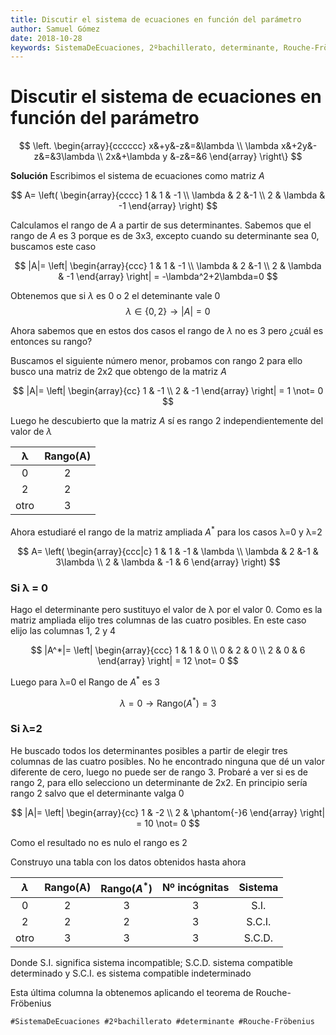 ```yaml
---
title: Discutir el sistema de ecuaciones en función del parámetro
author: Samuel Gómez
date: 2018-10-28
keywords: SistemaDeEcuaciones, 2ºbachillerato, determinante, Rouche-Fröbenius
---
```


# Discutir el sistema de ecuaciones en función del parámetro
$$
\left.
\begin{array}{cccccc}
	x&+y&-z&=&\lambda \\
	\lambda x&+2y&-z&=&3\lambda \\
	2x&+\lambda y &-z&=&6
\end{array}
\right\}
$$

**Solución** Escribimos el sistema de ecuaciones como matriz $A$

$$
A= \left(
\begin{array}{cccc}
	1 		& 1 & -1 \\
	\lambda & 2 &-1  \\
	2 		&	\lambda & -1
\end{array}
\right)
$$

Calculamos el rango de $A$ a partir de sus determinantes. Sabemos que el
rango de $A$ es 3 porque es de 3x3, excepto cuando su determinante sea 0,
buscamos este caso

$$
|A|= \left|
\begin{array}{ccc}
	1 		& 1 & -1 \\
	\lambda & 2 &-1  \\
	2 		&	\lambda & -1
\end{array}
\right| = -\lambda^2+2\lambda=0
$$

Obtenemos que si $\lambda$ es 0 o 2 el deteminante vale 0
$$\lambda \in \{0, 2\} \rightarrow |A| = 0 $$

Ahora sabemos que en estos dos casos el rango de $\lambda$ no es 3 pero
¿cuál es entonces su rango?

Buscamos el siguiente número menor, probamos con rango 2 para ello busco
una matriz de 2x2 que obtengo de la matriz $A$

$$
|A|= \left|
\begin{array}{cc}
	1 & -1 \\
	2 & -1
\end{array}
\right| = 1 \not= 0
$$

Luego he descubierto que la matriz $A$ sí es rango 2 independientemente
del valor de $\lambda$

|&lambda; | Rango(A)|
|:------:|:-------:|
|0   	 | 2  |
|2   	 | 2  |
|otro    | 3  |


Ahora estudiaré el rango de la matriz ampliada $A^*$ para los casos &lambda;=0 y &lambda;=2

$$
A= \left(
\begin{array}{ccc|c}
	1 		& 1 & -1 & \lambda \\
	\lambda & 2 &-1 & 3\lambda \\
	2 		&	\lambda & -1 & 6
\end{array}
\right)
$$

### Si &lambda; = 0

Hago el determinante pero sustituyo el valor de &lambda; por el valor 0. Como es la matriz
ampliada elijo tres columnas de las cuatro posibles. En este caso elijo las columnas
1, 2 y 4

$$
|A^*|= \left|
\begin{array}{ccc}
	1 & 1 & 0 \\
	0 & 2 	& 0  \\
	2 &	0 & 6
\end{array}
\right| = 12 \not= 0
$$

Luego para &lambda;=0 el Rango de $A^*$ es 3

$$\lambda=0 \rightarrow \text{Rango}(A^*)=3$$

### Si &lambda;=2

He buscado todos los determinantes posibles a partir de elegir tres columnas de las
cuatro posibles. No he encontrado ninguna que dé un valor diferente de cero, luego
no puede ser de rango 3. Probaré a ver si es de rango 2, para ello selecciono un
determinante de 2x2. En principio sería rango 2 salvo que el determinante valga 0

$$
|A|= \left|
\begin{array}{cc}
	1 & -2 \\
	2 & \phantom{-}6
\end{array}
\right| = 10 \not= 0
$$

Como el resultado no es nulo el rango es 2

Construyo una tabla con los datos obtenidos hasta ahora

|$\lambda$| Rango(A)| Rango($A^*$)| Nº incógnitas | Sistema |
|:-------:|:-------:|:-----------:|:-------------:|:-------:|
|0   	  |    2    |      3      |       3       |  S.I.   |
|2   	  |    2    |      2      |       3       |  S.C.I. |
|otro     |    3    |      3      |       3       |  S.C.D. |

Donde S.I. significa sistema incompatible; S.C.D. sistema compatible determinado y
S.C.I. es sistema compatible indeterminado

Esta última columna la obtenemos aplicando el teorema de Rouche-Fröbenius

	#SistemaDeEcuaciones #2ºbachillerato #determinante #Rouche-Fröbenius